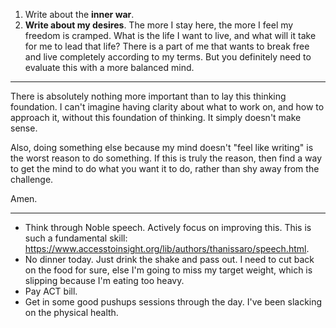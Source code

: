 1. Write about the **inner war**.
2. **Write about my desires**. The more I stay here, the more I feel my freedom is cramped. What is the life I want to live, and what will it take for me to lead that life? There is a part of me that wants to break free and live completely according to my terms. But you definitely need to evaluate this with a more balanced mind.

---
There is absolutely nothing more important than to lay this thinking foundation.
I can't imagine having clarity about what to work on, and how to approach it, without this foundation of thinking. It simply doesn't make sense.

Also, doing something else because my mind doesn't "feel like writing" is the worst reason to do something. If this is truly the reason, then find a way to get the mind to do what you want it to do, rather than shy away from the challenge.

Amen.

---
- Think through Noble speech. Actively focus on improving this. This is such a fundamental skill: https://www.accesstoinsight.org/lib/authors/thanissaro/speech.html.
- No dinner today. Just drink the shake and pass out. I need to cut back on the food for sure, else I'm going to miss my target weight, which is slipping because I'm eating too heavy.
- Pay ACT bill.
- Get in some good pushups sessions through the day. I've been slacking on the physical health.